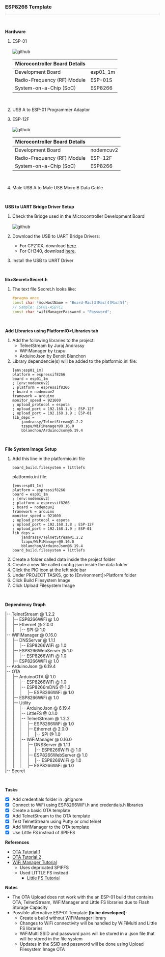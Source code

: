### **ESP8266 Template**

---
<br  />

**Hardware**
1. ESP-01
    <br  />
    <br  />
    ![github](https://raw.githubusercontent.com/lorenzmiranda05/EspOtaWiFiManagerTemplate/main/Assets/Images/Esp01.jpg)

    | Microcontroller Board Details | | 
    | - | - | 
    | Development Board | esp01_1m |
    | Radio-Frequency (RF) Module | ESP-01S |
    | System-on-a-Chip (SoC) | ESP8266 |
    <br  />
1. USB A to ESP-01 Programmer Adaptor
1. ESP-12F
    <br  />
    <br  />
    ![github](https://raw.githubusercontent.com/lorenzmiranda05/EspOtaWiFiManagerTemplate/main/Assets/Images/ESP8266%20ESP-12E%20MCU.png)

    | Microcontroller Board Details | | 
    | - | - | 
    | Development Board | nodemcuv2 |
    | Radio-Frequency (RF) Module | ESP-12F |
    | System-on-a-Chip (SoC) | ESP8266 |
    <br  />
1. Male USB A to Male USB Micro B Data Cable

<br  />

**USB to UART Bridge Driver Setup**
1. Check the Bridge used in the Microcontroller Development Board
    <br  />
    <br  />
    ![github](https://raw.githubusercontent.com/lorenzmiranda05/EspOtaEsp01Template/main/Assets/Images/USB%20to%20UART%20Bridge.jpg)  

1. Download the USB to UART Bridge Drivers:
    * For CP210X, download [here][CP210X Driver].
    * For CH340, download [here][CH340 Driver].
1. Install the USB to UART Driver

<br  />

**lib>Secret>Secret.h**
1. The text file Secret.h looks like:
    ```c++
    #pragma once
    const char *mcuHostName = "Board-Mac[3]Mac[4]Mac[5]";
    // Sample: ESP01-A5B7C1
    const char *wifiManagerPassword = "Password";
    ```

<br  />

**Add Libraries using PlatformIO>Libraries tab**
1. Add the following libraries to the project:
    * TelnetStream by Juraj Andrassy
    * WiFiManager by tzapu
    * ArduinoJson by Benoit Blanchon
1. Library dependencie(s) will be added to the platformio.ini file:
    ```
    [env:esp01_1m]
    platform = espressif8266
    board = esp01_1m
    ; [env:nodemcuv2]
    ; platform = espressif8266
    ; board = nodemcuv2
    framework = arduino
    monitor_speed = 921600
    ; upload_protocol = espota
    ; upload_port = 192.168.1.8 ; ESP-12F
    ; upload_port = 192.168.1.9 ; ESP-01
    lib_deps = 
        jandrassy/TelnetStream@1.2.2
        tzapu/WiFiManager@0.16.0
        bblanchon/ArduinoJson@6.19.4
    ```

<br  />

**File System Image Setup**
1. Add this line in the platformio.ini file
    ```
    board_build.filesystem = littlefs
    ```
    platformio.ini file:
    ```
    [env:esp01_1m]
    platform = espressif8266
    board = esp01_1m
    ; [env:nodemcuv2]
    ; platform = espressif8266
    ; board = nodemcuv2
    framework = arduino
    monitor_speed = 921600
    ; upload_protocol = espota
    ; upload_port = 192.168.1.8 ; ESP-12F
    ; upload_port = 192.168.1.9 ; ESP-01
    lib_deps = 
        jandrassy/TelnetStream@1.2.2
        tzapu/WiFiManager@0.16.0
        bblanchon/ArduinoJson@6.19.4
    board_build.filesystem = littlefs
    ```
1. Create a folder called data inside the project folder
1. Create a new file called config.json inside the data folder
1. Click the PIO icon at the left side bar
1. Under PROJECT TASKS, go to [Environment]>Platform folder
1. Click Build Filesystem Image
1. Click Upload Filesystem Image

<br  />

**Dependency Graph**

|-- TelnetStream @ 1.2.2
<br  />
|&nbsp; &nbsp; &nbsp;|-- ESP8266WiFi @ 1.0
<br  />
|&nbsp; &nbsp; &nbsp;|-- Ethernet @ 2.0.0
<br  />
|&nbsp; &nbsp; &nbsp;|&nbsp; &nbsp; &nbsp;|-- SPI @ 1.0
<br  />
|-- WiFiManager @ 0.16.0
<br  />
|&nbsp; &nbsp; &nbsp;|-- DNSServer @ 1.1.1
<br  />
|&nbsp; &nbsp; &nbsp;|&nbsp; &nbsp; &nbsp;|-- ESP8266WiFi @ 1.0
<br  />
|&nbsp; &nbsp; &nbsp;|-- ESP8266WebServer @ 1.0
<br  />
|&nbsp; &nbsp; &nbsp;|&nbsp; &nbsp; &nbsp;|-- ESP8266WiFi @ 1.0
<br  />
|&nbsp; &nbsp; &nbsp;|-- ESP8266WiFi @ 1.0
<br  />
|-- ArduinoJson @ 6.19.4
<br  />
|-- OTA
<br  />
|&nbsp; &nbsp; &nbsp;|-- ArduinoOTA @ 1.0
<br  />
|&nbsp; &nbsp; &nbsp;|&nbsp; &nbsp; &nbsp;|-- ESP8266WiFi @ 1.0
<br  />
|&nbsp; &nbsp; &nbsp;|&nbsp; &nbsp; &nbsp;|-- ESP8266mDNS @ 1.2
<br  />
|&nbsp; &nbsp; &nbsp;|&nbsp; &nbsp; &nbsp;|&nbsp; &nbsp; &nbsp;|-- ESP8266WiFi @ 1.0
<br  />
|&nbsp; &nbsp; &nbsp;|-- ESP8266WiFi @ 1.0
<br  />
|&nbsp; &nbsp; &nbsp;|-- Utility
<br  />
|&nbsp; &nbsp; &nbsp;|&nbsp; &nbsp; &nbsp;|-- ArduinoJson @ 6.19.4
<br  />
|&nbsp; &nbsp; &nbsp;|&nbsp; &nbsp; &nbsp;|-- LittleFS @ 0.1.0
<br  />
|&nbsp; &nbsp; &nbsp;|&nbsp; &nbsp; &nbsp;|-- TelnetStream @ 1.2.2
<br  />
|&nbsp; &nbsp; &nbsp;|&nbsp; &nbsp; &nbsp;|&nbsp; &nbsp; &nbsp;|-- ESP8266WiFi @ 1.0
<br  />
|&nbsp; &nbsp; &nbsp;|&nbsp; &nbsp; &nbsp;|&nbsp; &nbsp; &nbsp;|-- Ethernet @ 2.0.0
<br  />
|&nbsp; &nbsp; &nbsp;|&nbsp; &nbsp; &nbsp;|&nbsp; &nbsp; &nbsp;|&nbsp; &nbsp; &nbsp;|-- SPI @ 1.0
<br  />
|&nbsp; &nbsp; &nbsp;|&nbsp; &nbsp; &nbsp;|-- WiFiManager @ 0.16.0
<br  />
|&nbsp; &nbsp; &nbsp;|&nbsp; &nbsp; &nbsp;|&nbsp; &nbsp; &nbsp;|-- DNSServer @ 1.1.1
<br  />
|&nbsp; &nbsp; &nbsp;|&nbsp; &nbsp; &nbsp;|&nbsp; &nbsp; &nbsp;|&nbsp; &nbsp; &nbsp;|-- ESP8266WiFi @ 1.0
<br  />
|&nbsp; &nbsp; &nbsp;|&nbsp; &nbsp; &nbsp;|&nbsp; &nbsp; &nbsp;|-- ESP8266WebServer @ 1.0
<br  />
|&nbsp; &nbsp; &nbsp;|&nbsp; &nbsp; &nbsp;|&nbsp; &nbsp; &nbsp;|&nbsp; &nbsp; &nbsp;|-- ESP8266WiFi @ 1.0
<br  />
|&nbsp; &nbsp; &nbsp;|&nbsp; &nbsp; &nbsp;|&nbsp; &nbsp; &nbsp;|-- ESP8266WiFi @ 1.0
<br  />
|-- Secret
<br  />



<br  />


**Tasks**
* [x] Add credentials folder in .gitignore
* [x] Connect to WiFi using ESP8266WiFi.h and credentials.h libraries
* [x] Create a basic OTA template
* [x] Add TelnetStream to the OTA template
* [x] Test TelnetStream using Putty or cmd telnet
* [x] Add WifiManager to the OTA template
* [x] Use Little FS instead of SPIFFS

**References**
* [OTA Tutorial 1][OTA TelnetStream Tutorial]
* [OTA Tutorial 2][OTA Tutorial]
* [WiFi Manager Tutorial][WiFi Manager Tutorial]
    * Uses depricated SPIFFS
    * Used LITTLE FS instead
        * [Little FS Tutorial][Little FS Tutorial]

**Notes**
* The OTA Upload does not work with the an ESP-01 build that contains OTA, TelnetStream, WiFiManager and Little FS libraries due to Flash Storage Capacity
* Possible alternative ESP-01 Template **(to be developed)**:
    * Create a build without WiFiManager library
    * Changes to WiFi connectivity will be handled by WiFiMulti and Little FS libraries
    * WiFiMulti SSID and password pairs will be stored in a .json file that will be stored in the file system
    * Updates in the SSID and password will be done using Upload Filesystem Image OTA

<!-- Reusable and Invisible URL Definitions  -->
[Github]: https://github.com
[CP210X Driver]: https://www.silabs.com/developers/usb-to-uart-bridge-vcp-drivers?tab=downloads
[CH340 Driver]: http://www.wch-ic.com/downloads/CH341SER_ZIP.html
[Little FS Tutorial]: https://randomnerdtutorials.com/esp8266-nodemcu-vs-code-platformio-littlefs/
[WiFi Manager Tutorial]: https://www.youtube.com/watch?v=VnfX9YJbaU8
[OTA Tutorial]: https://www.youtube.com/watch?v=lXchL3hpDO4
[OTA TelnetStream Tutorial]: https://www.youtube.com/watch?v=1pwqS_NUG7Q